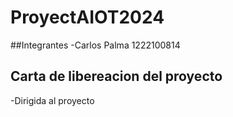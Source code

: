 # ProyectAIOT2024

##Integrantes
-Carlos Palma 1222100814

## Carta de libereacion  del proyecto
-Dirigida al proyecto
